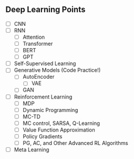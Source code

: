 ## Deep Learning Points

- [ ] CNN
- [ ] RNN
  - [ ] Attention
  - [ ] Transformer
  - [ ] BERT
  - [ ] GPT
- [ ] Self-Supervised Learning
- [ ] Generative Models (Code Practice!)
  - [ ] AutoEncoder
    - [ ] VAE
  - [ ] GAN
- [ ] Reinforcement Learning
  - [ ] MDP
  - [ ] Dynamic Programming
  - [ ] MC-TD
  - [ ] MC control, SARSA, Q-Learning
  - [ ] Value Function Approximation
  - [ ] Policy Gradients
  - [ ] PG, AC, and Other Advanced RL Algorithms
- [ ] Meta Learning
